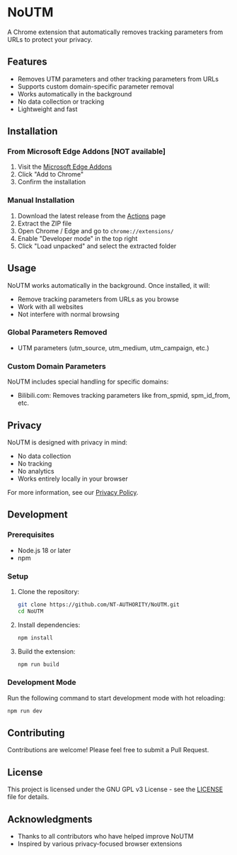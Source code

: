 # NoUTM

A Chrome extension that automatically removes tracking parameters from URLs to protect your privacy.

## Features

- Removes UTM parameters and other tracking parameters from URLs
- Supports custom domain-specific parameter removal
- Works automatically in the background
- No data collection or tracking
- Lightweight and fast

## Installation

### From Microsoft Edge Addons [NOT available]
1. Visit the [Microsoft Edge Addons]()
2. Click "Add to Chrome"
3. Confirm the installation

### Manual Installation
1. Download the latest release from the [Actions](https://github.com/NT-AUTHORITY/NoUTM/actions) page
2. Extract the ZIP file
3. Open Chrome / Edge and go to `chrome://extensions/`
4. Enable "Developer mode" in the top right
5. Click "Load unpacked" and select the extracted folder

## Usage

NoUTM works automatically in the background. Once installed, it will:
- Remove tracking parameters from URLs as you browse
- Work with all websites
- Not interfere with normal browsing

### Global Parameters Removed

- UTM parameters (utm_source, utm_medium, utm_campaign, etc.)

### Custom Domain Parameters

NoUTM includes special handling for specific domains:
- Bilibili.com: Removes tracking parameters like from_spmid, spm_id_from, etc.

## Privacy

NoUTM is designed with privacy in mind:
- No data collection
- No tracking
- No analytics
- Works entirely locally in your browser

For more information, see our [Privacy Policy](PRIVACY.md).

## Development

### Prerequisites
- Node.js 18 or later
- npm

### Setup
1. Clone the repository:
   ```bash
   git clone https://github.com/NT-AUTHORITY/NoUTM.git
   cd NoUTM
   ```

2. Install dependencies:
   ```bash
   npm install
   ```

3. Build the extension:
   ```bash
   npm run build
   ```

### Development Mode
Run the following command to start development mode with hot reloading:
```bash
npm run dev
```

## Contributing

Contributions are welcome! Please feel free to submit a Pull Request.

## License

This project is licensed under the GNU GPL v3 License - see the [LICENSE](LICENSE) file for details.

## Acknowledgments

- Thanks to all contributors who have helped improve NoUTM
- Inspired by various privacy-focused browser extensions
